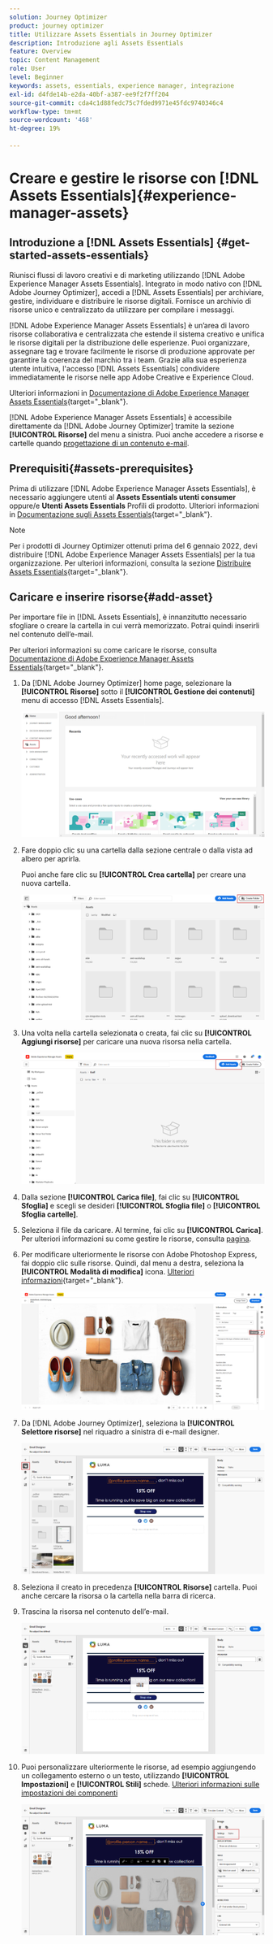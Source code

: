 ```yaml
---
solution: Journey Optimizer
product: journey optimizer
title: Utilizzare Assets Essentials in Journey Optimizer
description: Introduzione agli Assets Essentials
feature: Overview
topic: Content Management
role: User
level: Beginner
keywords: assets, essentials, experience manager, integrazione
exl-id: d4fde14b-e2da-40bf-a387-ee9f2f7ff204
source-git-commit: cda4c1d88fedc75c7fded9971e45fdc9740346c4
workflow-type: tm+mt
source-wordcount: '468'
ht-degree: 19%

---
```


# Creare e gestire le risorse con [!DNL Assets Essentials]{#experience-manager-assets}

## Introduzione a [!DNL Assets Essentials] {#get-started-assets-essentials}

Riunisci flussi di lavoro creativi e di marketing utilizzando [!DNL Adobe Experience Manager Assets Essentials]. Integrato in modo nativo con [!DNL Adobe Journey Optimizer], accedi a [!DNL Assets Essentials] per archiviare, gestire, individuare e distribuire le risorse digitali. Fornisce un archivio di risorse unico e centralizzato da utilizzare per compilare i messaggi.

[!DNL Adobe Experience Manager Assets Essentials] è un’area di lavoro risorse collaborativa e centralizzata che estende il sistema creativo e unifica le risorse digitali per la distribuzione delle esperienze. Puoi organizzare, assegnare tag e trovare facilmente le risorse di produzione approvate per garantire la coerenza del marchio tra i team. Grazie alla sua esperienza utente intuitiva, l&#39;accesso [!DNL Assets Essentials] condividere immediatamente le risorse nelle app Adobe Creative e Experience Cloud.

Ulteriori informazioni in [Documentazione di Adobe Experience Manager Assets Essentials](https://experienceleague.adobe.com/docs/experience-manager-assets-essentials/help/introduction.html){target="_blank"}.

[!DNL Adobe Experience Manager Assets Essentials] è accessibile direttamente da [!DNL Adobe Journey Optimizer] tramite la sezione **[!UICONTROL Risorse]** del menu a sinistra. Puoi anche accedere a risorse e cartelle quando [progettazione di un contenuto e-mail](get-started-email-design.md).

## Prerequisiti{#assets-prerequisites}

Prima di utilizzare [!DNL Adobe Experience Manager Assets Essentials], è necessario aggiungere utenti al **Assets Essentials utenti consumer** oppure/e **Utenti Assets Essentials** Profili di prodotto. Ulteriori informazioni in [Documentazione sugli Assets Essentials](https://experienceleague.adobe.com/docs/experience-manager-assets-essentials/help/deploy-administer.html?lang=it){target="_blank"}.

>[!NOTE]
>Per i prodotti di Journey Optimizer ottenuti prima del 6 gennaio 2022, devi distribuire [!DNL Adobe Experience Manager Assets Essentials] per la tua organizzazione. Per ulteriori informazioni, consulta la sezione [Distribuire Assets Essentials](https://experienceleague.adobe.com/docs/experience-manager-assets-essentials/help/deploy-administer.html?lang=it){target="_blank"}.

## Caricare e inserire risorse{#add-asset}

Per importare file in [!DNL Assets Essentials], è innanzitutto necessario sfogliare o creare la cartella in cui verrà memorizzato. Potrai quindi inserirli nel contenuto dell’e-mail.

Per ulteriori informazioni su come caricare le risorse, consulta [Documentazione di Adobe Experience Manager Assets Essentials](https://experienceleague.adobe.com/docs/experience-manager-assets-essentials/help/add-delete.html){target="_blank"}.

1. Da [!DNL Adobe Journey Optimizer] home page, selezionare la **[!UICONTROL Risorse]** sotto il **[!UICONTROL Gestione dei contenuti]** menu di accesso [!DNL Assets Essentials].

   ![](assets/media_library_1.png)

1. Fare doppio clic su una cartella dalla sezione centrale o dalla vista ad albero per aprirla.

   Puoi anche fare clic su **[!UICONTROL Crea cartella]** per creare una nuova cartella.

   ![](assets/media_library_8.png)

1. Una volta nella cartella selezionata o creata, fai clic su **[!UICONTROL Aggiungi risorse]** per caricare una nuova risorsa nella cartella.

   ![](assets/media_library_2.png)

1. Dalla sezione **[!UICONTROL Carica file]**, fai clic su **[!UICONTROL Sfoglia]** e scegli se desideri **[!UICONTROL Sfoglia file]** o **[!UICONTROL Sfoglia cartelle]**.

1. Seleziona il file da caricare. Al termine, fai clic su **[!UICONTROL Carica]**. Per ulteriori informazioni su come gestire le risorse, consulta [pagina](https://experienceleague.adobe.com/docs/experience-manager-assets-essentials/help/manage-organize.html).

1. Per modificare ulteriormente le risorse con Adobe Photoshop Express, fai doppio clic sulle risorse. Quindi, dal menu a destra, seleziona la **[!UICONTROL Modalità di modifica]** icona. [Ulteriori informazioni](https://experienceleague.adobe.com/docs/experience-manager-assets-essentials/help/edit-images.html){target="_blank"}.

   ![](assets/media_library_12.png)

1. Da [!DNL Adobe Journey Optimizer], seleziona la **[!UICONTROL Selettore risorse]** nel riquadro a sinistra di e-mail designer.

   ![](assets/media_library_5.png)

1. Seleziona il creato in precedenza **[!UICONTROL Risorse]** cartella. Puoi anche cercare la risorsa o la cartella nella barra di ricerca.

1. Trascina la risorsa nel contenuto dell’e-mail.

   ![](assets/media_library_6.png)

1. Puoi personalizzare ulteriormente le risorse, ad esempio aggiungendo un collegamento esterno o un testo, utilizzando **[!UICONTROL Impostazioni]** e **[!UICONTROL Stili]** schede. [Ulteriori informazioni sulle impostazioni dei componenti](content-components.md)

   ![](assets/media_library_13.png)

   <!--
    After adding your asset to your email, use the **[!UICONTROL Find similar Stock photos]** option to locate Stock photos that match the content, color, and composition of your image. [Learn more about Adobe Stock](stock.md).

    Note that this option is available for licensed/unlicensed Stock images and images from your Assets folder. 

    ![](assets/media_library_14.png)
    -->